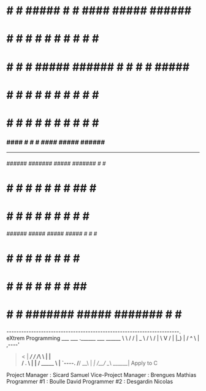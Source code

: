  ###                          ######                              
  #  #    # #####             #     #  ####  #####  ###### ###### 
  #  #    #   #               #     # #    # #    # #          #  
  #  #    #   #      #####    ######  #    # #    # #####     #   
  #  #    #   #               #   #   #    # #    # #        #    
  #  #    #   #               #    #  #    # #    # #       #     
 ###  ####    #               #     #  ####  #####  ###### ###### 
                                                                  
----------------------------------------------------------------------

 ######  ######  #######  #####  ####### #     # ####### 
 #     # #     # #       #     # #       ##    #    #    
 #     # #     # #       #       #       # #   #    #    
 ######  ######  #####    #####  #####   #  #  #    #    
 #       #   #   #             # #       #   # #    #    
 #       #    #  #       #     # #       #    ##    #    
 #       #     # #######  #####  ####### #     #    #    
                                                         
----------------------------------------------------------------------.
eXtrem Programming
___   ___ .______      ___       ______ 
\  \ /  / |   _  \    /   \     /      |
 \  V  /  |  |_)  |  /  ^  \   |  ,----'
  >   <   |   ___/  /  /_\  \  |  |     
 /  .  \  |  |     /  _____  \ |  `----.
/__/ \__\ | _|    /__/     \__\ \______|
                    Apply to C
                    
                    
Project Manager : Sicard Samuel
Vice-Project Manager : Brengues Mathias
Programmer #1 : Boulle David
Programmer #2 : Desgardin Nicolas




